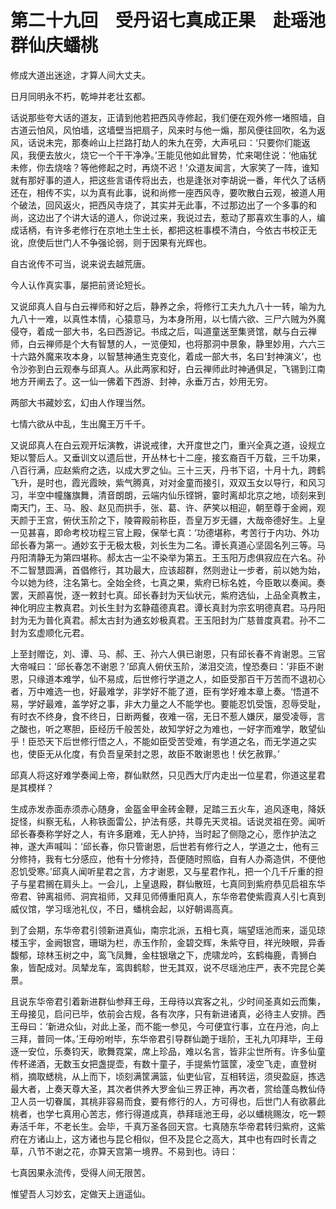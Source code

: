 # 第二十九回　受丹诏七真成正果　赴瑶池群仙庆蟠桃

修成大道出迷途，才算人间大丈夫。

日月同明永不朽，乾坤并老壮玄都。

话说那些夸大话的道友，正请到他若把西风寺修起，我们便在观外修一堵照墙，自古道云怕风，风怕墙，这墙壁当把扇子，风来时与他一煽，那风便往回吹，名为返风，话说未完，那奏岭山上拦路打劫人的朱九在旁，大声吼曰：‘只要你们能返风，我便去放火，烧它一个干干净净。’王能见他如此冒势，忙来喝住说：‘他庙犹未修，你去烧啥？等他修起之时，再烧不迟！’众道友闻言，大家笑了一阵，谁知就有那好事的道人，把这些言语传将出去，也是逢张对李胡说一番，年代久了话柄还在，相传不实，以为真有此事，说和尚修一座西风寺，要吹散白云观，被道人用个破法，回风返火，把西风寺烧了，其实并无此事，不过那边出了一个多事的和尚，这边出了个讲大话的道人，你说过来，我说过去，惹动了那喜欢生事的人，编成话柄，有许多老修行在京地土生土长，都把这桩事模不清白，今依古书校正无讹，庶使后世门人不争强论弱，则于因果有光辉也。

自古讹传不可当，说来说去越荒唐。

今人认作真实事，屡把前贤论短长。

又说邱真人自与白云禅师和好之后，静养之余，将修行工夫九九八十一转，喻为九九八十一难，以真性本情，心猿意马，为本身所用，以七情六欲、三尸六贼为外魔侵夺，着成一部大书，名曰西游记。书成之后，叫道童送至集贤馆，献与白云禅师，白云禅师是个大有智慧的人，一览便知，也将那洞中景象，静里妙用，六六三十六路外魔来攻本身，以智慧神通生克变化，着成一部大书，名曰‘封神演义’，也令沙弥到白云观奉与邱真人。从此两家和好，白云禅师此时神通俱足，飞锡到江南地方开阐去了。这一仙一佛着下西游、封神，永垂万古，妙用无穷。

两部大书藏妙玄，幻由人作理当然。

七情六欲从中乱，生出魔王万千千。

又说邱真人在白云观开坛演教，讲说戒律，大开度世之门，重兴全真之道，设规立矩以警后人。又垂训文以遗后世，开丛林七十二座，接玄裔百千万载，三千功果，八百行满，应赵紫府之选，以成大罗之仙。三十三天，丹书下诏，十月十九，跨鹤飞升，是时也，霞光霞映，紫气腾真，对对金童而接引，双双玉女以导行，和风习习，半空中幢旛旗舞，清音朗朗，云端内仙乐铿锵，霎时离却北京之地，顷刻来到南天门，王、马、殷、赵见而拱手，张、葛、许、萨笑以相迎，朝至尊于金阙，观天颜于王宫，俯伏玉阶之下，陵霄殿前称臣，吾皇万岁无疆，大哉帝德好生。上皇一见甚喜，即命考校功程三官上殿，保举七真：‘功德堪称，考苦行于内功、外功邱长春为第一。通妙玄于无极太极，刘长生为二名。谭长真道心坚固名列三等。马丹阳清静无为第四堪称。郝太古一尘不染举为第五。王玉阳万虑俱寂应在六名。孙不二智慧圆满，首倡修行，其功最大，应该超群，然则逊让一步者，前以她为始，今以她为终，注名第七。全始全终，七真之果，紫府已标名姓，今臣敢以奏闻。奏罢，天颜喜悦，逐一敕封七真。邱长春封为天仙状元，紫府选仙，上品全真教主，神化明应主教真君。刘长生封为玄静蕴德真君。谭长真封为宗玄明德真君。马丹阳封为无为普化真君。郝太古封为通玄妙极真君。王玉阳封为广慈普度真君。孙不二封为玄虚顺化元君。

上至封赠讫，刘、谭、马、郝、王、孙六人俱已谢恩，只有邱长春不肯谢恩。三官大帝喊曰：‘邱长春怎不谢恩？’邱真人俯伏玉阶，涕泪交流，惶恐奏曰：‘非臣不谢恩，只缘道本难学，仙不易成，后世修行学道之人，如臣受那百干万苦而不退初心者，万中难选一也，好最难学，非学好不能了道，臣有学好难本章上奏。‘悟道不易，学好最难，盖学好之事，非大力量之人不能学也。要能忍饥受饿，忍辱受耻，有时衣不终身，食不终日，日断两餐，夜难一宿，无日不惹人嫌厌，屡受凌辱，言之酸也，听之寒胆，臣经历千般苦处，故知学好之为难也，一好字而难学，敢望仙乎！臣恐天下后世修行悟之人，不能如臣受苦受难，有学道之名，而无学道之实也，使臣无从化度，有负吾皇荣封之恩，故臣不敢谢恩也！伏乞赦罪。’

邱真人将这好难学奏闻上帝，群仙默然，只见西大厅内走出一位星君，你道这星君是其模样？

生成赤发赤面赤须赤心随身，金盔金甲金砖金鞭，足踏三五火车，追风逐电，降妖捉怪，纠察无私，人称铁面雷公，护法有感，共尊先天灵祖。话说灵祖在旁。闻听邱长春奏称学好之人，有许多磨难，无人护持，当时起了侧隐之心，愿作护法之神，遂大声喊叫：‘邱长春，你只管谢恩，后世若有修行之人，学道之士，他有三分修持，我有七分感应，他有十分修持，吾便随时照临，自有人办斋造供，不便他忍饥受寒。’邱真人闻听星君之言，方才谢恩，又与星君作礼，把一个几千斤重的担子与星君搁在肩头上。一会儿，上皇退殿，群仙散班，七真同到紫府恭见启祖东华帝君、钟离祖师、洞宾祖师，又拜见师傅重阳真人，东华帝君使紫霞真人引七真到威仪馆，学习瑶池礼仪，不日，蟠桃会起，以好朝谒高真。

到了会期，东华帝君引领新进真仙，南宗北派，五相七真，端望瑶池而来，遥见琼楼玉宇，金阙银宫，珊瑚为栏，赤玉作阶，金碧交辉，朱紫夺目，祥光映眼，异香馥郁，琼林玉树之中，鸾飞凤舞，金柱银墩之下，虎啸龙吟，玄鹤梅鹿，青狮白象，皆配成对。凤辇龙车，鸾舆鹤駗，世无其双，说不尽瑶池庄严，表不完昆仑美景。

且说东华帝君引着新进群仙参拜王母，王母待以宾客之礼，少时间圣真如云而集，王母接见，启问已毕，依前会古规，各有次序，只有新进诸真，必待主人安排。西王母曰：‘新进众仙，对此上圣，而不能一参见，今可便宜行事，立在丹池，向上三拜，普同一体。’王母吩咐毕，东华帝君引导群仙跪于瑶阶，王礼九叩拜毕，王母逐一安位，乐奏钧天，歌舞霓棠，席上珍品，难以名言，皆非尘世所有。许多仙童传杯递酒，无数玉女把盏提壶，有数十童子，手提紫竹篮筐，凌空飞走，直登树梢，摘取蟋桃，从上而下，顷刻满筐满篮，仙吏仙官，互相转运，须臾盈庭，拣选最大者，上奏天尊大圣，其次者供养大罗金仙三界正神，再次者，赏给蓬岛教仙侍卫人员一切眷属，其桃非容易而食，要有修行的人，方可得也，后世门人有欲慕此桃者，也学七真用心苦志，修行得道成真，恭拜瑶池王母，必以蟠桃赐汝，吃一颗寿活千年，不老长生。会毕，千真万圣各回天宫。七真随东华帝君转归紫府，这紫府在方诸山上，这方诸也与昆仑相似，但不及昆仑之高大，其中也有四时长青之草，八节不谢之花，亦算天宫第一境界。不易到也。诗曰：

七真因果永流传，受得人间无限苦。

惟望吾人习妙玄，定做天上逍遥仙。

